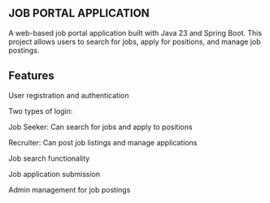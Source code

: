 ## JOB PORTAL APPLICATION

A web-based job portal application built with Java 23 and Spring Boot. This project allows users to search for jobs, apply for positions, and manage job postings.

## Features

User registration and authentication

Two types of login:

Job Seeker: Can search for jobs and apply to positions

Recruiter: Can post job listings and manage applications

Job search functionality

Job application submission

Admin management for job postings
